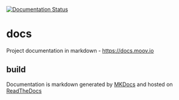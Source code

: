 [![Documentation Status](https://readthedocs.org/projects/moov/badge/?version=latest)](http://moov.readthedocs.io/en/latest/?badge=latest)

# docs
Project documentation in markdown - https://docs.moov.io

## build
Documentation is markdown generated by [MKDocs](http://www.mkdocs.org/) and hosted on [ReadTheDocs](https://docs.readthedocs.io)
